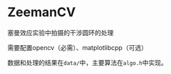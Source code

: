 # ZeemanCV
塞曼效应实验中拍摄的干涉圆环的处理

需要配置opencv（必需）、matplotlibcpp（可选）

数据和处理的结果在`data/`中，主要算法在`algo.h`中实现。
